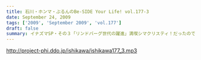 ```yaml
---
title: 石川・ホンマ・ぶるんのBe-SIDE Your Life! vol.177-3
date: September 24, 2009
tags: ['2009', 'September 2009', 'vol.177']
draft: false
summary: イナズマSP・その３「リンドバーグ世代の躍進」満喫シマクリスティ！だったのではないか！？疑惑のお三方・・・お仕事もあったのですよお仕事も・・・そんなお話は４本目へ。NAMAE
---
```


http://project-phi.ddo.jp/ishikawa/ishikawa177_3.mp3
